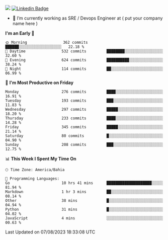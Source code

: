 ![](https://komarev.com/ghpvc/?username=miltlima&color=blue) [![Linkedin Badge](https://img.shields.io/badge/-LinkedIn-blue?style=flat-square&logo=Linkedin&logoColor=white&link=https://www.linkedin.com/in/miltonlimaj/)](https://www.linkedin.com/in/miltonlimaj/)
                 

- 🔭 I’m currently working as SRE / Devops Engineer at ( put your company name here )


<!--START_SECTION:waka-->
**I'm an Early 🐤** 

```text
🌞 Morning                362 commits         ██████░░░░░░░░░░░░░░░░░░░   22.18 % 
🌆 Daytime                532 commits         ████████░░░░░░░░░░░░░░░░░   32.60 % 
🌃 Evening                624 commits         ██████████░░░░░░░░░░░░░░░   38.24 % 
🌙 Night                  114 commits         ██░░░░░░░░░░░░░░░░░░░░░░░   06.99 % 
```
📅 **I'm Most Productive on Friday** 

```text
Monday                   276 commits         ████░░░░░░░░░░░░░░░░░░░░░   16.91 % 
Tuesday                  193 commits         ███░░░░░░░░░░░░░░░░░░░░░░   11.83 % 
Wednesday                297 commits         █████░░░░░░░░░░░░░░░░░░░░   18.20 % 
Thursday                 233 commits         ████░░░░░░░░░░░░░░░░░░░░░   14.28 % 
Friday                   345 commits         █████░░░░░░░░░░░░░░░░░░░░   21.14 % 
Saturday                 80 commits          █░░░░░░░░░░░░░░░░░░░░░░░░   04.90 % 
Sunday                   208 commits         ███░░░░░░░░░░░░░░░░░░░░░░   12.75 % 
```


📊 **This Week I Spent My Time On** 

```text
🕑︎ Time Zone: America/Bahia

💬 Programming Languages: 
Go                       10 hrs 41 mins      ████████████████████░░░░░   81.94 % 
Markdown                 1 hr 3 mins         ██░░░░░░░░░░░░░░░░░░░░░░░   08.14 % 
Other                    38 mins             █░░░░░░░░░░░░░░░░░░░░░░░░   04.94 % 
Python                   31 mins             █░░░░░░░░░░░░░░░░░░░░░░░░   04.02 % 
JavaScript               4 mins              ░░░░░░░░░░░░░░░░░░░░░░░░░   00.63 % 
```


 Last Updated on 07/08/2023 18:33:08 UTC
<!--END_SECTION:waka-->
